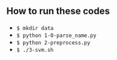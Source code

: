 ## How to run these codes
* `$ mkdir data`
* `$ python 1-0-parse_name.py`
* `$ python 2-preprocess.py`
* `$ ./3-svm.sh`
